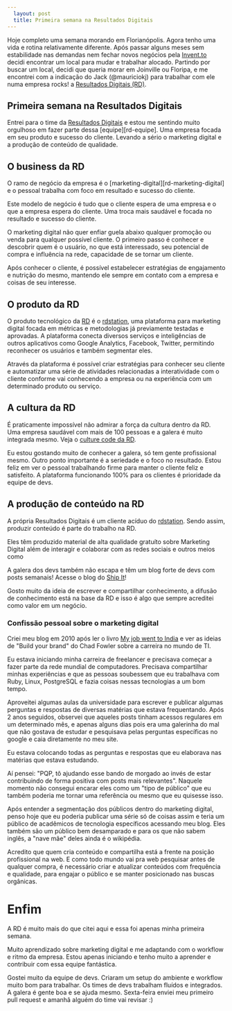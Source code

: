 ```yaml
---
  layout: post
  title: Primeira semana na Resultados Digitais
---
```


Hoje completo uma semana morando em Florianópolis. Agora tenho uma vida e rotina relativamente diferente. Após passar alguns meses sem estabilidade nas demandas nem fechar novos negócios pela [Invent.to](http://invent.to) decidi encontrar um local para mudar e trabalhar alocado. Partindo por buscar um local, decidi que queria morar em Joinville ou Floripa, e me encontrei com a indicação do Jack (@mauriciokj) para trabalhar com ele numa empresa rocks! a [Resultados Digitais (RD)][rd].

## Primeira semana na Resultados Digitais

Entrei para o time da [Resultados Digitais][rd] e estou me sentindo muito orgulhoso em fazer parte dessa [equipe][rd-equipe]. Uma empresa focada em seu produto e sucesso do cliente. Levando a sério o marketing digital e a produção de conteúdo de qualidade.

## O business da RD

O ramo de negócio da empresa é o [marketing-digital][rd-marketing-digital] e o pessoal trabalha com foco em resultado e sucesso do cliente.

Este modelo de negócio é tudo que o cliente espera de uma empresa e o que a empresa espera do cliente. Uma troca mais saudável e focada no resultado e sucesso do cliente.

O marketing digital não quer enfiar guela abaixo qualquer promoção ou venda para qualquer possível cliente. O primeiro passo é conhecer e descobrir quem é o usuário, no que está interessado, seu potencial de compra e influência na rede, capacidade de se tornar um cliente.

Após conhecer o cliente, é possível estabelecer estratégias de engajamento e nutrição do mesmo, mantendo ele sempre em contato com a empresa e coisas de seu interesse.

## O produto da RD

O produto tecnológico da [RD][rd] é o [rdstation][rdstation], uma plataforma para marketing digital focada em métricas e metodologias já previamente testadas e aprovadas. A plataforma conecta diversos serviços e inteligências de outros aplicativos como Google Analytics, Facebook, Twitter, permitindo reconhecer os usuários e também segmentar eles.

Através da plataforma é possível criar estratégias para conhecer seu cliente e automatizar uma série de atividades relacionadas a interatividade com o cliente conforme vai conhecendo a empresa ou na experiência com um determinado produto ou serviço.

## A cultura da RD

É praticamente impossível não admirar a força da cultura dentro da RD. Uma empresa saudável com mais de 100 pessoas e a galera é muito integrada mesmo. Veja o [culture code da RD][rd-culture-code].

Eu estou gostando muito de conhecer a galera, só tem gente profissional mesmo. Outro ponto importante é a seriedade e o foco no resultado. Estou feliz em ver o pessoal trabalhando firme para manter o cliente feliz e satisfeito. A plataforma funcionando 100% para os clientes é prioridade da equipe de devs.

## A produção de conteúdo na RD

A própria Resultados Digitais é um cliente acíduo do [rdstation][rdstation]. Sendo assim, produzir conteúdo é parte do trabalho na RD.

Eles têm produzido material de alta qualidade gratuíto sobre Marketing Digital além de interagir e colaborar com as redes sociais e outros meios como 

A galera dos devs também não escapa e têm um blog forte de devs com posts semanais! Acesse o blog do [Ship It][rd-shipit]!

Gosto muito da ideia de escrever e compartilhar conhecimento, a difusão de conhecimento está na base da RD e isso é algo que sempre acreditei como valor em um negócio.

### Confissão pessoal sobre o marketing digital

Criei meu blog em 2010 após ler o livro [My job went to India](book) e ver as ideias de "Build your brand" do Chad Fowler sobre a carreira no mundo de TI.

Eu estava iniciando minha carreira de freelancer e precisava começar a fazer parte da rede mundial de computadores. Precisava compartilhar minhas experiências e que as pessoas soubessem que eu trabalhava com Ruby, Linux, PostgreSQL e fazia coisas nessas tecnologias a um bom tempo.

Aproveitei algumas aulas da universidade para escrever e publicar algumas perguntas e respostas de diversas matérias que estava frequentando. Após 2 anos seguidos, observei que aqueles posts tinham acessos regulares em um determinado mês, e apenas alguns dias pois era uma galerinha do mal que não gostava de estudar e pesquisava pelas perguntas específicas no google e caia diretamente no meu site.

Eu estava colocando todas as perguntas e respostas que eu elaborava nas matérias que estava estudando.

Aí pensei: "PQP, tô ajudando esse bando de morgado ao invés de estar contribuindo de forma positiva com posts mais relevantes". Naquele momento não consegui encarar eles como um "tipo de público" que eu também poderia me tornar uma referência ou mesmo que eu quisesse isso.

Após entender a segmentação dos públicos dentro do marketing digital, penso hoje que eu poderia publicar uma série só de coisas assim e teria um público de acadêmicos de tecnologia específicos acessando meu blog.  Eles também são um público bem desamparado e para os que não sabem inglês, a "nave mãe" deles ainda é o wikipédia.

Acredito que quem cria conteúdo e compartilha está a frente na posição profissional na web. E como todo mundo vai pra web pesquisar antes de qualquer compra, é necessário criar e atualizar conteúdos com frequência e qualidade, para engajar o público e se manter posicionado nas buscas orgânicas.

# Enfim

A RD é muito mais do que citei aqui e essa foi apenas minha primeira semana.

Muito aprendizado sobre marketing digital e me adaptando com o workflow e ritmo da empresa. Estou apenas iniciando e tenho muito a aprender e contribuir com essa equipe fantástica.

Gostei muito da equipe de devs. Criaram um setup do ambiente e workflow muito bom para trabalhar. Os times de devs trabalham fluídos e integrados. A galera é gente boa e se ajuda mesmo. Sexta-feira enviei meu primeiro pull request e amanhã alguém do time vai revisar :)


[rd]: http://resultadosdigitais.com.br/
[rd-blog]: http://blog.resultadosdigitais.com.br/
[rd-shipit]: http://shipit.resultadosdigitais.com.br/
[rdstation]: http://rdstation.com.br/
[rdsummit]: http://rdsummit.com.br/
[rdontheroad]: http://rdontheroad.com.br/
[rd-culture-code]: http://resultadosdigitais.com.br/blog/culture-code-rd/
[book]: https://pragprog.com/book/mjwti/my-job-went-to-india
